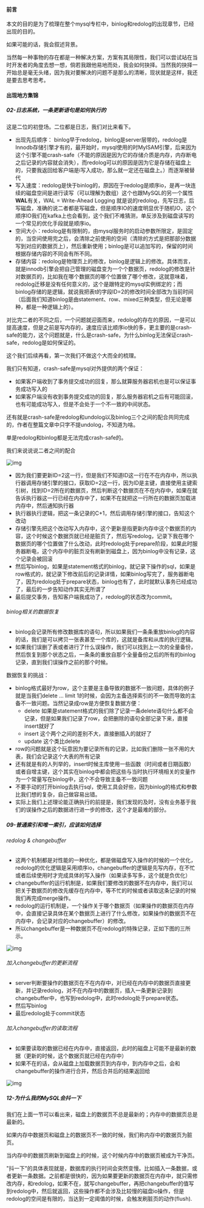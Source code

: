 #### 前言

本文的目的是为了梳理在整个mysql专栏中，binlog和redolog的出现章节，已经出现的目的。

如果可能的话，我会叙述背景。

当然每一种事物的存在都是一种解决方案，方案有其局限性，我们可以尝试站在当时开发者的角度去想一想，倘若我跟他易地而处，我会如何抉择。当然我的抉择一开始总是毫无头绪，因为我对要解决的问题不是那么的清晰，现状就是这样，我还是要去思考思考。



#### 出现地方集锦

##### 02-日志系统，一条更新语句是如何执行的

这是二位的初登场。二位都是日志，我们对比来看下。

- 出现先后顺序： binlog早于redolog，binlog是server层带的，redolog是Innodb存储引擎才有的，最开始时，mysql使用的时MyISAM引擎，后来因为这个引擎不能crash-safe（不能的原因是因为它的存储介质是内存，内存断电之后记录的内容就会消失），而redolog可以的原因是因为它是存储在磁盘上的，只要我返回给客户端是i写入成功，那么就一定还在磁盘上。）而逐渐被替代
- 写入速度：redolog是快于binlog的，原因在于redolog是顺序io，是再一块连续的磁盘空间是进行读写（可以理解为数组）这个也跟MySQL的另一个属性**WAL**有关，WAL = Write-Ahead Logging 就是说的redolog，先写日志，后写磁盘，准确的说二者都是写磁盘，但是顺序IO的速度明显优于随机IO，这个顺序IO我们在kafka上也会看到，这个我们不难猜测，单反涉及到磁盘读写的一个常见的优化手段就是顺序io。
- 空间大小：redolog是有限制的，由mysql服务时的启动参数所限定，是固定的，当空间使用完之后，会清除之前使用的空间（清除的方式是把那部分数据写到对应的数据页上），然后重新使用；binlog是可以追加写的，保留的时间根据存储内容的不同会有所不同。
- 存储内容：redolog是物理页上的修改，binlog是逻辑上的修改。具体而言，就是innodb引擎会把自己管理的磁盘变为一个个数据页，redolog的修改是针对数据页的，比如我在哪个数据页的哪个位置做了哪个修改，这就意味着，redolog迁移是没有任何意义的，这个是跟特定的mysql实例绑定的；而binlog存储的是逻辑，就说我把表t的字段ID=2的修改时间全部改为当前时间（后面我们知道binlog是由statement、row、mixed三种类型，但无论是哪种，都是一种逻辑上的）。



对比完二者的不同之后，一个问题就迎面而来，redolog的存在的原因，一是可以提高速度，但是之前是写内存的，速度应该比顺序io快的多，更主要的是crash-safe的能力，这个问题就是，什么是crash-safe，为什么binlog无法保证crash-safe，redolog是如何保证的。

这个我们后续再看，第一次我们不做这个大而全的梳理。

我们只有知道，crash-safe是mysql对外提供的两个保证：

- 如果客户端收到了事务提交成功的回复，那么就算服务器宕机也是可以保证事务成功写入的
- 如果客户端没有收到事务提交成功的回复，那么服务器宕机之后有可能回滚，也有可能成功写入，但是不会处于一个不一致的中间状态。

还有就是crash-safe是redolog和undolog以及binlog三个之间的配合共同完成的，作者在整篇文章中只字不提undolog，不知道为啥。

单是redolog和binlog都是无法完成crash-safe的。

我们来说说说二者之间的配合

![img](https://static001.geekbang.org/resource/image/2e/be/2e5bff4910ec189fe1ee6e2ecc7b4bbe.png)

- 因为我们要更新ID=2这一行，但是我们不知道ID这一行在不在内存中，所以执行器调用存储引擎的接口，获取ID=2这一行，因为ID是主键，直接使用主键索引树，找到ID=2所在的数据页，然后判断这个数据页在不在内存中，如果在就告诉执行器这一行已经在内存中了，如果不在就把这一行所在的数据页加载进内存中，然后通知执行器
- 执行器执行逻辑，把这一条记录的C+1，然后调用存储引擎的接口，告知这个改动
- 存储引擎先把这个改动写入内存中，这个更新是指更新内存中这个数据页的内容，这个时候这个数据页就已经是脏页了，然后写redolog，记录下我在哪个数据页的哪个位置做了什么改动，此时redolog处于prepare阶段，如果此时服务器断电，这个内存中的脏页没有刷新到磁盘上，因为binlog中没有记录，这个记录会被回滚
- 然后写binlog，如果是statement格式的binlog，就记录下操作的sql，如果是row格式的，就记录下修改前后的记录详情，如果binlog写完了，服务器断电了，因为redolog处于prepare状态，binlog也有了，此时就默认事务已经成功了，最后的一步告知动作其实无所谓了
- 最后提交事务，告知客户端我成功了，redolog的状态改为commit。



###### binlog相关的数据恢复

- binlog会记录所有修改数据库的语句，所以如果我们一条条重放binlog的内容的话，我们是可以拷贝一张表甚至一个库的，这就是备库和从库的执行逻辑。
- 如果我们误删了表或者进行了什么误操作，我们可以找到上一次的全量备份，然后恢复到那个状态之后，一条条的重放自那个全量备份之后的所有的binlog记录，直到我们误操作之前的那个时候。

数据恢复的挑战：

- binlog格式最好为row，这个主要是主备导致的数据不一致问题，具体的例子就是当我们delete ... limit 1的时候，会因为主备选择索引的不一致而导致的主备不一致问题。当然记录成row是方便恢复数据方便：
  - delete 如果是statement格式的我们除了记录一条delete语句什么都不会记录，但是如果我们记录了row，会把删除的语句全部记录下来，直接insert就好了
  - insert 这个两个之间的差别不大，直接删插入的就好了
  - update 这个类比delete
- row的问题就是这个玩意因为要记录所有的记录，比如我们删除一张不用的大表，我们会记录这个大表的所有记录
- 还有就是有的人列举的，insert时候主库使用一些函数（时间或者日期函数）或者自增主键，这个其实在binlog中都会把这些与当时执行环境相关的变量作为一个常量写在binlog中，这个不会导致主备不一致问题
- 不要手动的打开binlog去执行sql，使用工具会好些，因为binlog的格式和参数比我们想的复杂，自己做容易出错。
- 实际上我们上述理论能正确执行的前提是，我们发现的及时，没有业务基于我们的误操作之后的数据进行进一步的修改，这个才是最难的部分。



##### 09-普通索引和唯一索引，应该如何选择

###### redolog & changebuffer

- 这两个机制都是对性能的一种优化，都是做磁盘写入操作的时候的一个优化，redolog的优化逻辑是采用顺序io，changebuffer的逻辑是先写内存，在不忙或者后续使用时才完成具体的写入操作（如果读多写多，这个就是负优化）
- changebuffer的运行机制是，如果我们要修改的数据不在内存中，我们可以把关于数据页的修改先缓存在内存中，等不忙的时候或者读取这条记录的时候我们再完成merge操作。
- redolog的运行机制是，一个操作关于哪个数据页（如果操作的数据页在内存中，会直接记录具体在某个数据页上进行了什么修改，如果操作的数据页不在内存中，会记录对应的changebuffer）的修改。
- 所以changebuffer是一种数据页不在redolog的特殊记录，正如下图的三所示。

![img](https://static001.geekbang.org/resource/image/98/a3/980a2b786f0ea7adabef2e64fb4c4ca3.png)



###### 加入changebuffer的更新流程

- server判断要操作的数据页在不在内存中，对已经在内存中的数据页直接更新，并记录redolog，对不在内存中的数据页，插入一条更新记录到changebuffer中，也写到redolog中，此时redolog处于prepare状态。
- 然后写binlog
- 最后redolog处于commit状态



###### 加入changebuffer的读取流程

- 如果要读取的数据已经在内存中，直接返回，此时的磁盘上可能不是最新的数据（更新的时候，这个数据页就已经在内存中）
- 如果不在的话，会从磁盘上加载数据页到内存中，到内存中之后，会和changebuffer的操作进行合并，然后合并后的结果返回给

![img](https://static001.geekbang.org/resource/image/6d/8e/6dc743577af1dbcbb8550bddbfc5f98e.png)

##### 12-为什么我的MySQL会抖一下

我们在上面一节可以看出来，磁盘上的数据页不总是最新的；内存中的数据页总是最新的。

如果内存中数据页和磁盘上的数据页不一致的时候，我们称内存中的数据页为脏页。

当内存中的数据页刷新到磁盘上的时候，这个时候内存中的数据页被成为干净页。

"抖一下"的具体表现就是，数据库的执行时间会突然变慢。比如插入一条数据，或者更新一条数据。之前都是很快的，因为如果要更新的数据页在内存中，就只需修改内存，和redolog，如果不在，就写changebuffer，再把changebuffer的值写到redolog中，然后就返回，这些操作都不会涉及比较慢的磁盘io操作，但是redolog的空间是有限的，当达到一定阈值的时候，会触发刷脏页的动作(flush).



